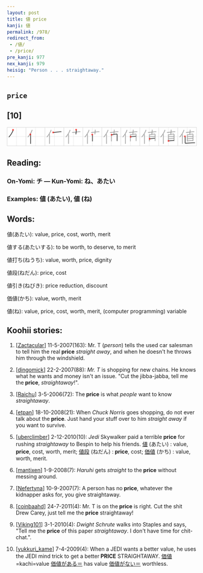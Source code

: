 ```yaml
---
layout: post
title: 値 price
kanji: 値
permalink: /978/
redirect_from:
 - /値/
 - /price/
pre_kanji: 977
nex_kanji: 979
heisig: "Person . . . straightaway."
---
```


## `price`

## [10]

<div class="stroke"><img src="../images/E580A4.png" /></div>

## Reading:

### On-Yomi: チ &mdash; Kun-Yomi: ね、あたい

### Examples: 値 (あたい), 値 (ね)

## Words:

値(あたい): value, price, cost, worth, merit

値する(あたいする): to be worth, to deserve, to merit

値打ち(ねうち): value, worth, price, dignity

値段(ねだん): price, cost

値引き(ねびき): price reduction, discount

価値(かち): value, worth, merit

値(ね): value, price, cost, worth, merit, (computer programming) variable

## Koohii stories:

1) [<a href="http://kanji.koohii.com/profile/Zactacular">Zactacular</a>] 11-5-2007(163): Mr. T (<em>person</em>) tells the used car salesman to tell him the real<strong> price</strong> <em>straight away</em>, and when he doesn&#039;t he throws him through the windshield. 

2) [<a href="http://kanji.koohii.com/profile/dingomick">dingomick</a>] 22-2-2007(88): <em>Mr. T</em> is shopping for new chains. He knows what he wants and money isn&#039;t an issue. &quot;Cut the jibba-jabba, tell me the<strong> price</strong>, <em>straightaway</em>!&quot;. 

3) [<a href="http://kanji.koohii.com/profile/Raichu">Raichu</a>] 3-5-2006(72): The<strong> price</strong> is what <em>people</em> want to know <em>straightaway</em>. 

4) [<a href="http://kanji.koohii.com/profile/etpan">etpan</a>] 18-10-2008(21): When <em>Chuck Norris</em> goes shopping, do not ever talk about the<strong> price</strong>. Just hand your stuff over to him <em>straight away</em> if you want to survive. 

5) [<a href="http://kanji.koohii.com/profile/uberclimber">uberclimber</a>] 2-12-2010(10): <em>Jedi</em> Skywalker paid a terrible<strong> price</strong> for rushing <em>straightaway</em> to Bespin to help his friends.   <a href="http://jisho.org/kanji/details/値">値</a>   (あたい) : value,<strong> price</strong>, cost, worth, merit;   <a href="http://jisho.org/kanji/details/値段">値段</a>   (ねだん) :<strong> price</strong>, cost;   <a href="http://jisho.org/kanji/details/価値">価値</a>   (かち) : value, worth, merit. 

6) [<a href="http://kanji.koohii.com/profile/mantixen">mantixen</a>] 1-9-2008(7): <em>Haruhi</em> gets <em>straight</em> to the<strong> price</strong> without messing around. 

7) [<a href="http://kanji.koohii.com/profile/Nefertyna">Nefertyna</a>] 10-9-2007(7): A person has no<strong> price</strong>, whatever the kidnapper asks for, you give straightaway. 

8) [<a href="http://kanji.koohii.com/profile/coinbaahd">coinbaahd</a>] 24-7-2011(4): Mr. T is on the<strong> price</strong> is right. Cut the shit Drew Carey, just tell me the<strong> price</strong> straightaway! 

9) [<a href="http://kanji.koohii.com/profile/Viking101">Viking101</a>] 3-1-2010(4): <em>Dwight Schrute</em> walks into Staples and says, &quot;Tell me the<strong> price</strong> of this paper <em>straightaway</em>. I don&#039;t have time for chit-chat.&quot;. 

10) [<a href="http://kanji.koohii.com/profile/yukkuri_kame">yukkuri_kame</a>] 7-4-2009(4): When a JEDI wants a better value, he uses the JEDI mind trick to get a better<strong> PRICE</strong> STRAIGHTAWAY.   <a href="http://jisho.org/kanji/details/価値">価値</a>  =kachi=value   <a href="http://jisho.org/kanji/details/価値がある＝">価値がある＝</a>  has value   <a href="http://jisho.org/kanji/details/価値がない＝">価値がない＝</a>  worthless. 
